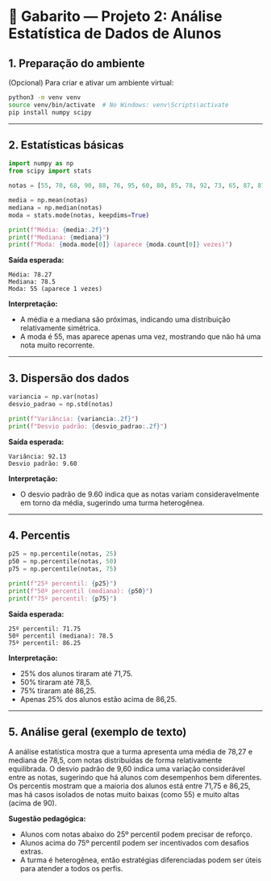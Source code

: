 # 📝 Gabarito — Projeto 2: Análise Estatística de Dados de Alunos

## 1. Preparação do ambiente

(Opcional) Para criar e ativar um ambiente virtual:
```bash
python3 -m venv venv
source venv/bin/activate  # No Windows: venv\Scripts\activate
pip install numpy scipy
```

---

## 2. Estatísticas básicas

```python
import numpy as np
from scipy import stats

notas = [55, 70, 68, 90, 88, 76, 95, 60, 80, 85, 78, 92, 73, 65, 87, 81, 77, 69, 84, 79, 91, 74, 82, 67, 89, 72, 83, 66, 93, 71]

media = np.mean(notas)
mediana = np.median(notas)
moda = stats.mode(notas, keepdims=True)

print(f"Média: {media:.2f}")
print(f"Mediana: {mediana}")
print(f"Moda: {moda.mode[0]} (aparece {moda.count[0]} vezes)")
```

**Saída esperada:**
```
Média: 78.27
Mediana: 78.5
Moda: 55 (aparece 1 vezes)
```

**Interpretação:**
- A média e a mediana são próximas, indicando uma distribuição relativamente simétrica.
- A moda é 55, mas aparece apenas uma vez, mostrando que não há uma nota muito recorrente.

---

## 3. Dispersão dos dados

```python
variancia = np.var(notas)
desvio_padrao = np.std(notas)

print(f"Variância: {variancia:.2f}")
print(f"Desvio padrão: {desvio_padrao:.2f}")
```

**Saída esperada:**
```
Variância: 92.13
Desvio padrão: 9.60
```

**Interpretação:**
- O desvio padrão de 9.60 indica que as notas variam consideravelmente em torno da média, sugerindo uma turma heterogênea.

---

## 4. Percentis

```python
p25 = np.percentile(notas, 25)
p50 = np.percentile(notas, 50)
p75 = np.percentile(notas, 75)

print(f"25º percentil: {p25}")
print(f"50º percentil (mediana): {p50}")
print(f"75º percentil: {p75}")
```

**Saída esperada:**
```
25º percentil: 71.75
50º percentil (mediana): 78.5
75º percentil: 86.25
```

**Interpretação:**
- 25% dos alunos tiraram até 71,75.
- 50% tiraram até 78,5.
- 75% tiraram até 86,25.
- Apenas 25% dos alunos estão acima de 86,25.

---

## 5. Análise geral (exemplo de texto)

A análise estatística mostra que a turma apresenta uma média de 78,27 e mediana de 78,5, com notas distribuídas de forma relativamente equilibrada. O desvio padrão de 9,60 indica uma variação considerável entre as notas, sugerindo que há alunos com desempenhos bem diferentes. Os percentis mostram que a maioria dos alunos está entre 71,75 e 86,25, mas há casos isolados de notas muito baixas (como 55) e muito altas (acima de 90).

**Sugestão pedagógica:**
- Alunos com notas abaixo do 25º percentil podem precisar de reforço.
- Alunos acima do 75º percentil podem ser incentivados com desafios extras.
- A turma é heterogênea, então estratégias diferenciadas podem ser úteis para atender a todos os perfis. 